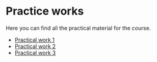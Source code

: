 # Practice works

Here you can find all the practical material for the course.

- [Practical work 1](./practical-work-1/)
- [Practical work 2](./practical-work-2/)
- [Practical work 3](./practical-work-3/)
